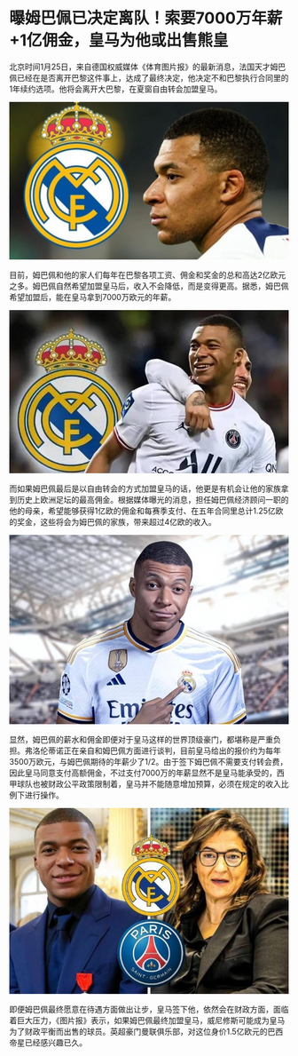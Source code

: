 # 曝姆巴佩已决定离队！索要7000万年薪+1亿佣金，皇马为他或出售熊皇

北京时间1月25日，来自德国权威媒体《体育图片报》的最新消息，法国天才姆巴佩已经在是否离开巴黎这件事上，达成了最终决定，他决定不和巴黎执行合同里的1年续约选项。他将会离开大巴黎，在夏窗自由转会加盟皇马。

![fb517548a4a57d794ed63cc3f7c7380f.jpg](https://raw.githubusercontent.com/qqhsx/qqnews_image/main/2024/01/25/曝姆巴佩已决定离队！索要7000万年薪+1亿佣金，皇马为他或出售熊皇/fb517548a4a57d794ed63cc3f7c7380f.jpg)

目前，姆巴佩和他的家人们每年在巴黎各项工资、佣金和奖金的总和高达2亿欧元之多。姆巴佩自然希望加盟皇马后，收入不会降低，而是变得更高。据悉，姆巴佩希望加盟后，能在皇马拿到7000万欧元的年薪。

![23a6d8f0fdbbe122e5e37d1bba5a12d0.jpg](https://raw.githubusercontent.com/qqhsx/qqnews_image/main/2024/01/25/曝姆巴佩已决定离队！索要7000万年薪+1亿佣金，皇马为他或出售熊皇/23a6d8f0fdbbe122e5e37d1bba5a12d0.jpg)

而如果姆巴佩最后是以自由转会的方式加盟皇马的话，他更是有机会让他的家族拿到历史上欧洲足坛的最高佣金。根据媒体曝光的消息，担任姆巴佩经济顾问一职的他的母亲，希望能够获得1亿欧的佣金和每赛季支付、在五年合同里总计1.25亿欧的奖金，这些将会为姆巴佩的家族，带来超过4亿欧的收入。

![e4b656c003f0c3c56937280058b9952a.jpg](https://raw.githubusercontent.com/qqhsx/qqnews_image/main/2024/01/25/曝姆巴佩已决定离队！索要7000万年薪+1亿佣金，皇马为他或出售熊皇/e4b656c003f0c3c56937280058b9952a.jpg)

显然，姆巴佩的薪水和佣金即便对于皇马这样的世界顶级豪门，都堪称是严重负担。弗洛伦蒂诺正在亲自和姆巴佩方面进行谈判，目前皇马给出的报价约为每年3500万欧元，与姆巴佩期待的年薪少了1/2。由于签下姆巴佩不需要支付转会费，因此皇马同意支付高额佣金，不过支付7000万的年薪显然不是皇马能承受的，西甲球队也被财政公平政策限制着，皇马并不能随意增加预算，必须在规定的收入比例下进行操作。

![aa8fd51c093befdf0f7b1dd617d93f5e.jpg](https://raw.githubusercontent.com/qqhsx/qqnews_image/main/2024/01/25/曝姆巴佩已决定离队！索要7000万年薪+1亿佣金，皇马为他或出售熊皇/aa8fd51c093befdf0f7b1dd617d93f5e.jpg)

即便姆巴佩最终愿意在待遇方面做出让步，皇马签下他，依然会在财政方面，面临着巨大压力，《图片报》表示，如果姆巴佩最终加盟皇马，威尼修斯可能成为皇马为了财政平衡而出售的球员。英超豪门曼联俱乐部，对这位身价1.5亿欧元的巴西帝星已经感兴趣已久。

